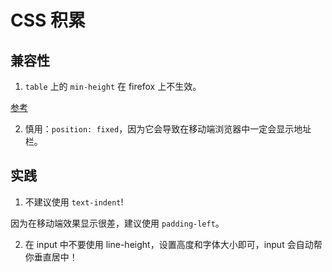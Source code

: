 # CSS 积累

## 兼容性

1. `table` 上的 `min-height` 在 firefox 上不生效。

[参考](https://stackoverflow.com/questions/19521442/min-height-for-a-table-in-firefox-not-working)

2. 慎用：`position: fixed`，因为它会导致在移动端浏览器中一定会显示地址栏。

## 实践

1. 不建议使用 `text-indent`!

因为在移动端效果显示很差，建议使用 `padding-left`。

2. 在 input 中不要使用 line-height，设置高度和字体大小即可，input 会自动帮你垂直居中！

